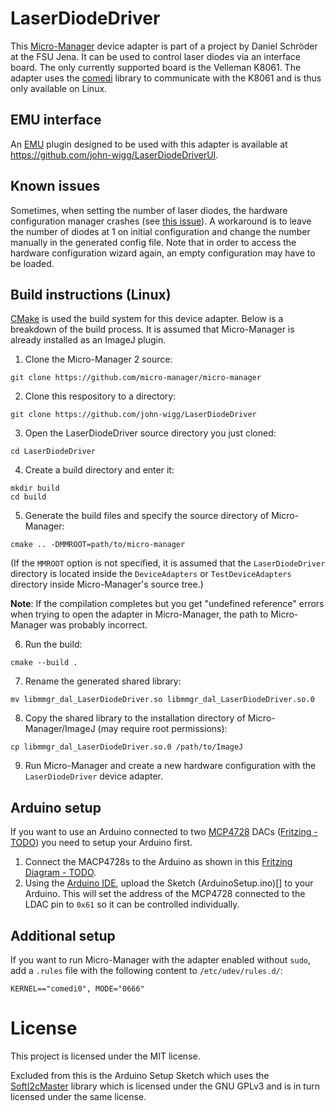 # LaserDiodeDriver

This [Micro-Manager](https://github.com/micro-manager/micro-manager) device adapter is part of a project by Daniel Schröder at the FSU Jena. It can be used to control laser diodes via an interface board. The only currently supported board is the Velleman K8061. The adapter uses the [comedi](https://www.comedi.org/) library to communicate with the K8061 and is thus only available on Linux.

## EMU interface

An [EMU](https://micro-manager.org/wiki/EMU) plugin designed to be used with this adapter is available at https://github.com/john-wigg/LaserDiodeDriverUI.

## Known issues

Sometimes, when setting the number of laser diodes, the hardware configuration manager crashes (see [this issue](https://github.com/john-wigg/LaserDiodeDriver/issues/1)). A workaround is to leave the number of diodes at 1 on initial configuration and change the number manually in the generated config file. Note that in order to access the hardware configuration wizard again, an empty configuration may have to be loaded.

## Build instructions (Linux)

[CMake](https://cmake.org/) is used the build system for this device adapter. Below is a breakdown of the build process. It is assumed that Micro-Manager is already installed as an ImageJ plugin.

1. Clone the Micro-Manager 2 source:
```
git clone https://github.com/micro-manager/micro-manager
```

2. Clone this respository to a directory:
```
git clone https://github.com/john-wigg/LaserDiodeDriver
```

3. Open the LaserDiodeDriver source directory you just cloned:
```
cd LaserDiodeDriver
```

4. Create a build directory and enter it:
```
mkdir build
cd build
```

5. Generate the build files and specify the source directory of Micro-Manager:
```
cmake .. -DMMROOT=path/to/micro-manager
```
(If the `MMROOT` option is not specified, it is assumed that the `LaserDiodeDriver` directory is located inside the `DeviceAdapters` or `TestDeviceAdapters` directory inside Micro-Manager's source tree.)

**Note**: If the compilation completes but you get "undefined reference" errors when trying to open the adapter in Micro-Manager, the path to Micro-Manager was probably incorrect.

6. Run the build:
```
cmake --build .
```

7. Rename the generated shared library:
```
mv libmmgr_dal_LaserDiodeDriver.so libmmgr_dal_LaserDiodeDriver.so.0
```

8. Copy the shared library to the installation directory of Micro-Manager/ImageJ (may require root permissions):
```
cp libmmgr_dal_LaserDiodeDriver.so.0 /path/to/ImageJ
```

9. Run Micro-Manager and create a new hardware configuration with the `LaserDiodeDriver` device adapter.

## Arduino setup

If you want to use an Arduino connected to two [MCP4728]() DACs ([Fritzing - TODO]()) you need to setup your Arduino first.

1. Connect the MACP4728s to the Arduino as shown in this [Fritzing Diagram - TODO]().
2. Using the [Arduino IDE](), upload the Sketch (ArduinoSetup.ino)[] to your Arduino. This will set the address of the MCP4728 connected to the LDAC pin to `0x61` so it can be controlled individually.

## Additional setup

If you want to run Micro-Manager with the adapter enabled without `sudo`, add a `.rules` file with the following content to `/etc/udev/rules.d/`:

```
KERNEL=="comedi0", MODE="0666"
```

# License

This project is licensed under the MIT license.

Excluded from this is the Arduino Setup Sketch which uses the [SoftI2cMaster](https://github.com/TrippyLighting/SoftI2cMaster) library which is licensed under the GNU GPLv3 and is in turn licensed under the same license.